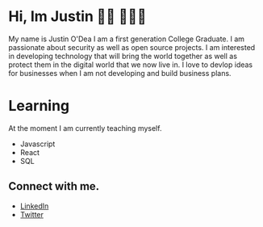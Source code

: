  # Hi, Im Justin 👋🏼 👨🏻‍💻 

My name is Justin O'Dea I am a first generation College Graduate.  I am passionate about security as well as open source projects. I am interested in developing technology that will bring the world together as well as protect them in the digital world that we now live in.  I love to devlop ideas for businesses when I am not developing and build business plans.  

# Learning

At the moment I am currently teaching myself.

* Javascript
* React 
* SQL 

## Connect with me. 

* <a href="https://www.linkedin.com/in/justin-odea/">LinkedIn</a>
* <a href="https://twitter.com/ODeaJustin">Twitter</a>
